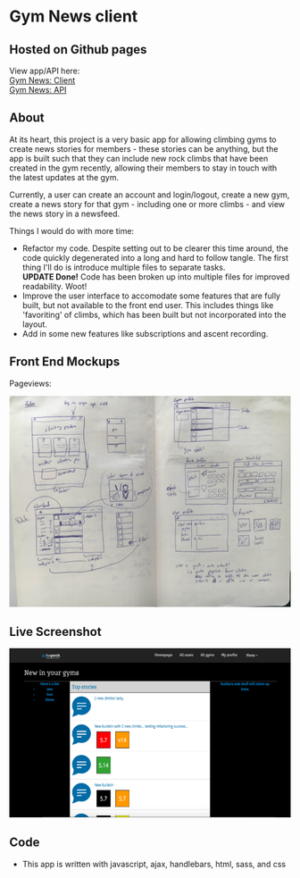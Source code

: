 # Gym News client

## Hosted on Github pages

View app/API here:<br>
  [Gym News: Client](http://apalmer0.github.io/gym-news-front-end/index.html)
  <br>
  [Gym News: API](https://gym-news.herokuapp.com/)

## About

At its heart, this project is a very basic app for allowing climbing gyms to
    create news stories for members - these stories can be anything, but the app
    is built such that they can include new rock climbs that have been created
    in the gym recently, allowing their members to stay in touch with the latest
    updates at the gym.

Currently, a user can create an account and login/logout, create a new gym,
create a news story for that gym - including one or more climbs - and view
the news story in a newsfeed.

Things I would do with more time:

-   Refactor my code. Despite setting out to be clearer this time around,
    the code quickly degenerated into a long and hard to follow tangle. The
    first thing I'll do is introduce multiple files to separate tasks.
    <br>**UPDATE Done!** Code has been broken up into multiple files for
  improved readability. Woot!
-   Improve the user interface to accomodate some features that are fully
    built, but not available to the front end user. This includes things
    like 'favoriting' of climbs, which has been built but not incorporated
    into the layout.
-   Add in some new features like subscriptions and ascent recording.

## Front End Mockups

Pageviews:

  ![Mockup](assets/images/IMG_2849.JPG)

## Live Screenshot

  ![Screenshot](assets/images/GymNews.png)

## Code

-   This app is written with javascript, ajax, handlebars, html, sass, and css
